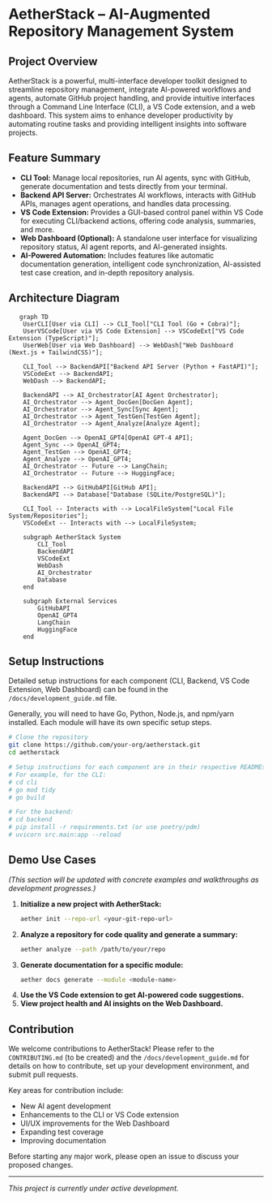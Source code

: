# AetherStack – AI-Augmented Repository Management System

## Project Overview

AetherStack is a powerful, multi-interface developer toolkit designed to streamline repository management, integrate AI-powered workflows and agents, automate GitHub project handling, and provide intuitive interfaces through a Command Line Interface (CLI), a VS Code extension, and a web dashboard. This system aims to enhance developer productivity by automating routine tasks and providing intelligent insights into software projects.

## Feature Summary

- **CLI Tool:** Manage local repositories, run AI agents, sync with GitHub, generate documentation and tests directly from your terminal.
- **Backend API Server:** Orchestrates AI workflows, interacts with GitHub APIs, manages agent operations, and handles data processing.
- **VS Code Extension:** Provides a GUI-based control panel within VS Code for executing CLI/backend actions, offering code analysis, summaries, and more.
- **Web Dashboard (Optional):** A standalone user interface for visualizing repository status, AI agent reports, and AI-generated insights.
- **AI-Powered Automation:** Includes features like automatic documentation generation, intelligent code synchronization, AI-assisted test case creation, and in-depth repository analysis.

## Architecture Diagram

```mermaid
   graph TD
    UserCLI[User via CLI] --> CLI_Tool["CLI Tool (Go + Cobra)"];
    UserVSCode[User via VS Code Extension] --> VSCodeExt["VS Code Extension (TypeScript)"];
    UserWeb[User via Web Dashboard] --> WebDash["Web Dashboard (Next.js + TailwindCSS)"];

    CLI_Tool --> BackendAPI["Backend API Server (Python + FastAPI)"];
    VSCodeExt --> BackendAPI;
    WebDash --> BackendAPI;

    BackendAPI --> AI_Orchestrator[AI Agent Orchestrator];
    AI_Orchestrator --> Agent_DocGen[DocGen Agent];
    AI_Orchestrator --> Agent_Sync[Sync Agent];
    AI_Orchestrator --> Agent_TestGen[TestGen Agent];
    AI_Orchestrator --> Agent_Analyze[Analyze Agent];

    Agent_DocGen --> OpenAI_GPT4[OpenAI GPT-4 API];
    Agent_Sync --> OpenAI_GPT4;
    Agent_TestGen --> OpenAI_GPT4;
    Agent_Analyze --> OpenAI_GPT4;
    AI_Orchestrator -- Future --> LangChain;
    AI_Orchestrator -- Future --> HuggingFace;

    BackendAPI --> GitHubAPI[GitHub API];
    BackendAPI --> Database["Database (SQLite/PostgreSQL)"];

    CLI_Tool -- Interacts with --> LocalFileSystem["Local File System/Repositories"];
    VSCodeExt -- Interacts with --> LocalFileSystem;

    subgraph AetherStack System
        CLI_Tool
        BackendAPI
        VSCodeExt
        WebDash
        AI_Orchestrator
        Database
    end

    subgraph External Services
        GitHubAPI
        OpenAI_GPT4
        LangChain
        HuggingFace
    end
```

## Setup Instructions

Detailed setup instructions for each component (CLI, Backend, VS Code Extension, Web Dashboard) can be found in the `/docs/development_guide.md` file.

Generally, you will need to have Go, Python, Node.js, and npm/yarn installed. Each module will have its own specific setup steps.

```bash
# Clone the repository
git clone https://github.com/your-org/aetherstack.git
cd aetherstack

# Setup instructions for each component are in their respective READMEs and the development guide.
# For example, for the CLI:
# cd cli
# go mod tidy
# go build

# For the backend:
# cd backend
# pip install -r requirements.txt (or use poetry/pdm)
# uvicorn src.main:app --reload
```

## Demo Use Cases

*(This section will be updated with concrete examples and walkthroughs as development progresses.)*

1.  **Initialize a new project with AetherStack:**
    ```bash
    aether init --repo-url <your-git-repo-url>
    ```
2.  **Analyze a repository for code quality and generate a summary:**
    ```bash
    aether analyze --path /path/to/your/repo
    ```
3.  **Generate documentation for a specific module:**
    ```bash
    aether docs generate --module <module-name>
    ```
4.  **Use the VS Code extension to get AI-powered code suggestions.**
5.  **View project health and AI insights on the Web Dashboard.**

## Contribution

We welcome contributions to AetherStack! Please refer to the `CONTRIBUTING.md` (to be created) and the `/docs/development_guide.md` for details on how to contribute, set up your development environment, and submit pull requests.

Key areas for contribution include:
- New AI agent development
- Enhancements to the CLI or VS Code extension
- UI/UX improvements for the Web Dashboard
- Expanding test coverage
- Improving documentation

Before starting any major work, please open an issue to discuss your proposed changes.

---

*This project is currently under active development.*

